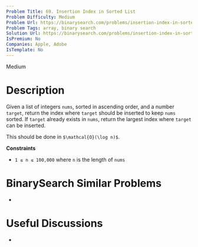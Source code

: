 ```yaml
---
Problem Title: 69. Insertion Index in Sorted List
Problem Difficulty: Medium
Problem Url: https://binarysearch.com/problems/insertion-index-in-sorted-list/
Problem Tags: array, binary search
Solution Url: https://binarysearch.com/problems/insertion-index-in-sorted-list/solutions/
IsPremium: No
Companies: Apple, Adobe
IsTemplate: No
---
```


<span style="color: ;">Medium</span>

# Description

Given a list of integers `nums`, sorted in ascending order, and a number `target`, return the index where `target` should be inserted to keep `nums` sorted. If `target` already exists in `nums`, return the largest index where `target` can be inserted.

This should be done in `$\mathcal{O}(\log n)$`.

**Constraints**
- `1 ≤ n ≤ 100,000` where `n` is the length of `nums`

# BinarySearch Similar Problems

- []()

# Useful Discussions

- []()
